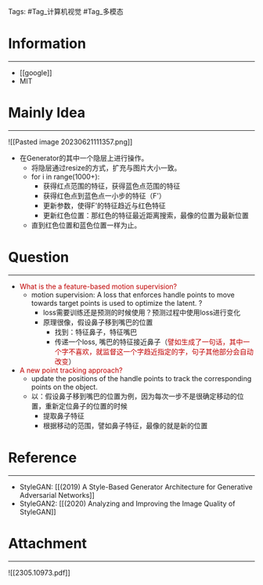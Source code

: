 Tags: #Tag_计算机视觉 #Tag_多模态 
# Information
---
- [[google]]
- MIT

# Mainly Idea
---
![[Pasted image 20230621111357.png]]
- 在Generator的其中一个隐层上进行操作。
	- 将隐层通过resize的方式，扩充与图片大小一致。
	- for i in range(1000+):
		- 获得红点范围的特征，获得蓝色点范围的特征
		- 获得红色点到蓝色点一小步的特征（F'）
		- 更新参数，使得F'的特征趋近与红色特征
		- 更新红色位置：那红色的特征最近距离搜索，最像的位置为最新位置
	- 直到红色位置和蓝色位置一样为止。

# Question
---
- <font color="#c00000">What is the a feature-based motion supervision?</font>
	- motion supervision: A loss that enforces handle points to move towards target points is used to optimize the latent. ?
		- loss需要训练还是预测的时候使用？预测过程中使用loss进行变化
		- 原理很像，假设鼻子移到嘴巴的位置
			- 找到：特征鼻子，特征嘴巴
			- 传递一个loss, 嘴巴的特征接近鼻子（<font color="#c00000">譬如生成了一句话，其中一个字不喜欢，就监督这一个字趋近指定的字，句子其他部分会自动改变</font>）
- <font color="#c00000">A new point tracking approach?</font>
	- update the positions of the handle points to track the corresponding points on the object.
	- 以：假设鼻子移到嘴巴的位置为例，因为每次一步不是很确定移动的位置，重新定位鼻子的位置的时候
		- 提取鼻子特征
		- 根据移动的范围，譬如鼻子特征，最像的就是新的位置

# Reference
---
- StyleGAN: [[(2019) A Style-Based Generator Architecture for Generative Adversarial Networks]]
- StyleGAN2: [[(2020) Analyzing and Improving the Image Quality of StyleGAN]]

# Attachment
---
![[2305.10973.pdf]]